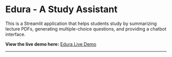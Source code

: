 # Edura - A Study Assistant

This is a Streamlit application that helps students study by summarizing lecture PDFs, generating multiple-choice questions, and providing a chatbot interface.

**View the live demo here:** [Edura Live Demo](https://studyedura.streamlit.app/)

---
